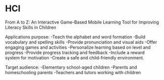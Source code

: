 # HCI
From A to Z: An Interactive Game-Based Mobile Learning Tool for Improving Literacy Skills in Children

Applications purpose:
-Teach the alphabet and word formation
-Build vocabulary and spelling skills
-Provide pronunciation and visual aids
-Offer engaging games and activities
-Personalize learning based on level and progress
-Provide progress tracking and feedback
-Include a reward system for motivation
-Create a safe and child-friendly environment.

Target audience:
-Elementary school-aged children
-Parents and homeschooling parents
-Teachers and tutors working with children



